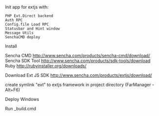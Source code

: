 Init app for extjs with:

    PHP Ext.Direct backend
    Auth RPC 
    Config.file Load RPC
    Statusbar and Hint window
    Message Utils
    SenchaCMD deploy

Install

Sencha CMD http://www.sencha.com/products/sencha-cmd/download/
Sencha SDK Tool http://www.sencha.com/products/sdk-tools/download
Ruby http://rubyinstaller.org/downloads/

Download Ext JS SDK  http://www.sencha.com/products/extjs/download/

create symlink "ext" to extjs framework in project directory (FarManager - Alt+F6)

Deploy Windows

Run _build.cmd
